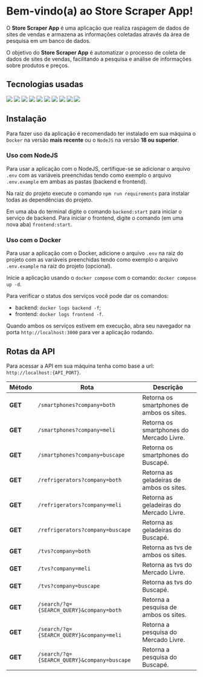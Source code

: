 # Bem-vindo(a) ao Store Scraper App!

O **Store Scraper App** é uma aplicação que realiza raspagem de dados de sites de vendas e armazena as informações coletadas através da área de pesquisa em um banco de dados.

O objetivo do **Store Scraper App** é automatizar o processo de coleta de dados de sites de vendas, facilitando a pesquisa e análise de informações sobre produtos e preços.

## Tecnologias usadas

<div>
  <img src="https://img.shields.io/badge/-REACT-5ccfee?style=for-the-badge&logo=react&logoColor=white" />
  <img src="https://img.shields.io/badge/-STYLED COMPONENTS-cb6ba6?style=for-the-badge&logo=styledcomponents&logoColor=f2c85a" />
  <img src="https://img.shields.io/badge/-CSS-166fb1?style=for-the-badge&logo=css3&logoColor=white" />
  <img src="https://img.shields.io/badge/-AXIOS-671ddf?style=for-the-badge&logo=axios&logoColor=white" />
  <img src="https://img.shields.io/badge/-TYPESCRIPT-0074c2?style=for-the-badge&logo=typescript&logoColor=white" />
  <img src="https://img.shields.io/badge/-EXPRESS-2f2f2f?style=for-the-badge&logo=express&logoColor=white" />
  <img src="https://img.shields.io/badge/-MONGODB-4aa73c?style=for-the-badge&logo=mongodb&logoColor=white" />
  <img src="https://img.shields.io/badge/-DOCKER-228ee1?style=for-the-badge&logo=docker&logoColor=white" />
  <img src="https://img.shields.io/badge/-NODEJS-79b33e?style=for-the-badge&logo=nodedotjs&logoColor=white" />
  <img src="https://img.shields.io/badge/-NODEMON-73ca48?style=for-the-badge&logo=nodemon&logoColor=white" />
</div>

## Instalação

Para fazer uso da aplicação é recomendado ter instalado em sua máquina o `Docker` na versão **mais recente** ou o `NodeJS` na versão **18 ou superior**.

### Uso com NodeJS

Para usar a aplicação com o NodeJS, certifique-se se adicionar o arquivo `.env` com as variáveis preenchidas tendo como exemplo o arquivo `.env.example` em ambas as pastas (backend e frontend).

Na raiz do projeto execute o comando `npm run requirements` para instalar todas as dependências do projeto.

Em uma aba do terminal digite o comando `backend:start` para iniciar o serviço de backend. Para iniciar o frontend, digite o comando (em uma nova aba) `frontend:start`.

### Uso com o Docker

Para usar a aplicação com o Docker, adicione o arquivo `.env` na raiz do projeto com as variáveis preenchidas tendo como exemplo o arquivo `.env.example` na raiz do projeto (opcional).

Inicie a aplicação usando o `docker compose` com o comando: `docker compose up -d`.

Para verificar o status dos serviços você pode dar os comandos:

- backend: `docker logs backend -f`;
- frontend: `docker logs frontend -f`.

Quando ambos os serviços estivem em execução, abra seu navegador na porta `http://localhost:3000` para ver a aplicação rodando.

## Rotas da API

Para acessar a API em sua máquina tenha como base a url: `http://localhost:{API_PORT}`.

<table>
  <thead>
    <tr>
      <th>Método</th>
      <th>Rota</th>
      <th>Descrição</th>
    </tr>
  </thead>
  <tbody>
    <tr>
      <td><b>GET</b></td>
      <td><code>/smartphones?company=both</code></td>
      <td>Retorna os smartphones de ambos os sites.</td>
    </tr>
    <tr>
      <td><b>GET</b></td>
      <td><code>/smartphones?company=meli</code></td>
      <td>Retorna os smartphones do Mercado Livre.</td>
    </tr>
    <tr>
      <td><b>GET</b></td>
      <td><code>/smartphones?company=buscape</code></td>
      <td>Retorna os smartphones do Buscapé.</td>
    </tr>
    <tr>
      <td><b>GET</b></td>
      <td><code>/refrigerators?company=both</code></td>
      <td>Retorna as geladeiras de ambos os sites.</td>
    </tr>
    <tr>
      <td><b>GET</b></td>
      <td><code>/refrigerators?company=meli</code></td>
      <td>Retorna as geladeiras do Mercado Livre.</td>
    </tr>
    <tr>
      <td><b>GET</b></td>
      <td><code>/refrigerators?company=buscape</code></td>
      <td>Retorna as geladeiras do Buscapé.</td>
    </tr>
    <tr>
      <td><b>GET</b></td>
      <td><code>/tvs?company=both</code></td>
      <td>Retorna as tvs de ambos os sites.</td>
    </tr>
    <tr>
      <td><b>GET</b></td>
      <td><code>/tvs?company=meli</code></td>
      <td>Retorna as tvs do Mercado Livre.</td>
    </tr>
    <tr>
      <td><b>GET</b></td>
      <td><code>/tvs?company=buscape</code></td>
      <td>Retorna as tvs do Buscapé.</td>
    </tr>
    <tr>
      <td><b>GET</b></td>
      <td><code>/search/?q={SEARCH_QUERY}&company=both</code></td>
      <td>Retorna a pesquisa de ambos os sites.</td>
    </tr>
    <tr>
      <td><b>GET</b></td>
      <td><code>/search/?q={SEARCH_QUERY}&company=meli</td>
      <td>Retorna a pesquisa do Mercado Livre.</td>
    </tr>
    <tr>
      <td><b>GET</b></td>
      <td><code>/search/?q={SEARCH_QUERY}&company=buscape</code></td>
      <td>Retorna a pesquisa do Buscapé.</td>
    </tr>
  </tbody>
</table>
